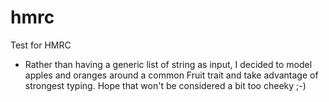 # hmrc
Test for HMRC

- Rather than having a generic list of string as input, I decided to model apples and oranges around a common Fruit trait and take advantage of strongest typing.
Hope that won't be considered a bit too cheeky ;-)
